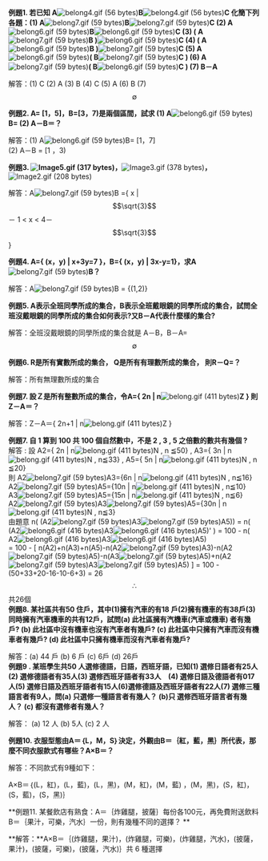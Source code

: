 **例題1. 若已知 A**![](https://market.cloud.edu.tw/content/senior/math/tn_t2/math_net/NUBCC/Course/chp1-1/belong4.gif "belong4.gif \(56 bytes\)")**B**![](https://market.cloud.edu.tw/content/senior/math/tn_t2/math_net/NUBCC/Course/chp1-1/belong4.gif "belong4.gif \(56 bytes\)")**C   化簡下列各題：\(1\)  A**![](https://market.cloud.edu.tw/content/senior/math/tn_t2/math_net/NUBCC/Course/chp1-1/belong7.gif "belong7.gif \(59 bytes\)")**B**![](https://market.cloud.edu.tw/content/senior/math/tn_t2/math_net/NUBCC/Course/chp1-1/belong7.gif "belong7.gif \(59 bytes\)")**C     \(2\)  A**![](https://market.cloud.edu.tw/content/senior/math/tn_t2/math_net/NUBCC/Course/chp1-1/belong6.gif "belong6.gif \(59 bytes\)")**B**![](https://market.cloud.edu.tw/content/senior/math/tn_t2/math_net/NUBCC/Course/chp1-1/belong6.gif "belong6.gif \(59 bytes\)")**C   \(3\)   \( A**![](https://market.cloud.edu.tw/content/senior/math/tn_t2/math_net/NUBCC/Course/chp1-1/belong7.gif "belong7.gif \(59 bytes\)")**B \)**![](https://market.cloud.edu.tw/content/senior/math/tn_t2/math_net/NUBCC/Course/chp1-1/belong6.gif "belong6.gif \(59 bytes\)")**C    \(4\)  \( A**![](https://market.cloud.edu.tw/content/senior/math/tn_t2/math_net/NUBCC/Course/chp1-1/belong6.gif "belong6.gif \(59 bytes\)")**B \)**![](https://market.cloud.edu.tw/content/senior/math/tn_t2/math_net/NUBCC/Course/chp1-1/belong7.gif "belong7.gif \(59 bytes\)")**C  \(5\)  A**![](https://market.cloud.edu.tw/content/senior/math/tn_t2/math_net/NUBCC/Course/chp1-1/belong6.gif "belong6.gif \(59 bytes\)")**\( B**![](https://market.cloud.edu.tw/content/senior/math/tn_t2/math_net/NUBCC/Course/chp1-1/belong7.gif "belong7.gif \(59 bytes\)")**C \)  \(6\) A**![](https://market.cloud.edu.tw/content/senior/math/tn_t2/math_net/NUBCC/Course/chp1-1/belong7.gif "belong7.gif \(59 bytes\)")**\( B**![](https://market.cloud.edu.tw/content/senior/math/tn_t2/math_net/NUBCC/Course/chp1-1/belong6.gif "belong6.gif \(59 bytes\)")**C \) \(7\) B－A**

解答：\(1\) C   \(2\) A     \(3\) B  \(4\) C    \(5\) A  \(6\)  B \(7\) $$\emptyset$$

**例題2. A= \[1，5\]，B=\[3，7\)是兩個區間，試求 \(1\) A**![](https://market.cloud.edu.tw/content/senior/math/tn_t2/math_net/NUBCC/Course/chp1-1/belong6.gif "belong6.gif \(59 bytes\)")**B=  \(2\) A－B＝？**

解答：\(1\) A![](https://market.cloud.edu.tw/content/senior/math/tn_t2/math_net/NUBCC/Course/chp1-1/belong6.gif "belong6.gif \(59 bytes\)")B= \[1，7\]  
            \(2\) A－B = \[1 ，3\)

**例題3. **![](https://market.cloud.edu.tw/content/senior/math/tn_t2/math_net/NUBCC/Course/chp1-1/Image5.gif "Image5.gif \(317 bytes\)")**，**![](https://market.cloud.edu.tw/content/senior/math/tn_t2/math_net/NUBCC/Course/chp1-1/Image3.gif "Image3.gif \(378 bytes\)")**，**![](https://market.cloud.edu.tw/content/senior/math/tn_t2/math_net/NUBCC/Course/chp1-1/Image2.gif "Image2.gif \(208 bytes\)")

解答：A![](https://market.cloud.edu.tw/content/senior/math/tn_t2/math_net/NUBCC/Course/chp1-1/belong7.gif "belong7.gif \(59 bytes\)")B ={ x \|  $$\sqrt{3}$$ － 1 &lt; x &lt; 4－$$\sqrt{3}$$ }

**例題4.  A={ \(x，y\) \| x+3y=7 }，B={ \(x，y\) \|  3x-y=1}，求A**![](https://market.cloud.edu.tw/content/senior/math/tn_t2/math_net/NUBCC/Course/chp1-1/belong7.gif "belong7.gif \(59 bytes\)")**B？**

解答：A![](https://market.cloud.edu.tw/content/senior/math/tn_t2/math_net/NUBCC/Course/chp1-1/belong7.gif "belong7.gif \(59 bytes\)")B = {\(1,2\)}

**例題5.  A表示全班同學所成的集合，B表示全班戴眼鏡的同學所成的集合，試問全班沒戴眼鏡的同學所成的集合如何表示?又B－A代表什麼樣的集合?**

解答：全班沒戴眼鏡的同學所成的集合就是 A－B，B－A=$$\emptyset$$

**例題6. R是所有實數所成的集合， Q是所有有理數所成的集合， 則R－Q=？**

解答：所有無理數所成的集合

**例題7. 設Ｚ是所有整數所成的集合，令A={ 2n \| n**![](https://market.cloud.edu.tw/content/senior/math/tn_t2/math_net/NUBCC/Course/chp1-1/belong.gif "belong.gif \(411 bytes\)")**Z }   則Z－A＝？**

解答：Z－A＝{ 2n+1 \| n![](https://market.cloud.edu.tw/content/senior/math/tn_t2/math_net/NUBCC/Course/chp1-1/belong.gif "belong.gif \(411 bytes\)")Z }

**例題7. 自 1 算到 100 共 100 個自然數中，不是 2 , 3 , 5 之倍數的數共有幾個 ?**  
解答 : 設 A2={ 2n \| n![](https://market.cloud.edu.tw/content/senior/math/tn_t2/math01/chp1-1/belong.gif "belong.gif \(411 bytes\)")N , n ≦50} , A3={ 3n \| n![](https://market.cloud.edu.tw/content/senior/math/tn_t2/math01/chp1-1/belong.gif "belong.gif \(411 bytes\)")N , n≦33} , A5={ 5n \| n![](https://market.cloud.edu.tw/content/senior/math/tn_t2/math01/chp1-1/belong.gif "belong.gif \(411 bytes\)")N , n ≦20}  
       則 A2![](https://market.cloud.edu.tw/content/senior/math/tn_t2/math01/chp1-1/belong7.gif "belong7.gif \(59 bytes\)")A3={6n \| n![](https://market.cloud.edu.tw/content/senior/math/tn_t2/math01/chp1-1/belong.gif "belong.gif \(411 bytes\)")N , n≦16}  
        A2![](https://market.cloud.edu.tw/content/senior/math/tn_t2/math01/chp1-1/belong7.gif "belong7.gif \(59 bytes\)")A5={10n \| n![](https://market.cloud.edu.tw/content/senior/math/tn_t2/math01/chp1-1/belong.gif "belong.gif \(411 bytes\)")N , n≦10}  
        A3![](https://market.cloud.edu.tw/content/senior/math/tn_t2/math01/chp1-1/belong7.gif "belong7.gif \(59 bytes\)")A5={15n \| n![](https://market.cloud.edu.tw/content/senior/math/tn_t2/math01/chp1-1/belong.gif "belong.gif \(411 bytes\)")N , n≦6}  
        A2![](https://market.cloud.edu.tw/content/senior/math/tn_t2/math01/chp1-1/belong7.gif "belong7.gif \(59 bytes\)")A3![](https://market.cloud.edu.tw/content/senior/math/tn_t2/math01/chp1-1/belong7.gif "belong7.gif \(59 bytes\)")A5={30n \| n![](https://market.cloud.edu.tw/content/senior/math/tn_t2/math01/chp1-1/belong.gif "belong.gif \(411 bytes\)")N , n≦3}  
        由題意  n\(   \(A2![](https://market.cloud.edu.tw/content/senior/math/tn_t2/math01/chp1-1/belong7.gif "belong7.gif \(59 bytes\)")A3![](https://market.cloud.edu.tw/content/senior/math/tn_t2/math01/chp1-1/belong7.gif "belong7.gif \(59 bytes\)")A5\)\) = n\(  \(A2![](https://market.cloud.edu.tw/content/senior/math/tn_t2/math01/chp1-1/belong6.gif "belong6.gif \(416 bytes\)")A3![](https://market.cloud.edu.tw/content/senior/math/tn_t2/math01/chp1-1/belong6.gif "belong6.gif \(416 bytes\)")A5\)' \) = 100 -  n\( A2![](https://market.cloud.edu.tw/content/senior/math/tn_t2/math01/chp1-1/belong6.gif "belong6.gif \(416 bytes\)")A3![](https://market.cloud.edu.tw/content/senior/math/tn_t2/math01/chp1-1/belong6.gif "belong6.gif \(416 bytes\)")A5\)  
       = 100 -  \[ n\(A2\)+n\(A3\)+n\(A5\)-n\(A2![](https://market.cloud.edu.tw/content/senior/math/tn_t2/math01/chp1-1/belong7.gif "belong7.gif \(59 bytes\)")A3\)-n\(A2![](https://market.cloud.edu.tw/content/senior/math/tn_t2/math01/chp1-1/belong7.gif "belong7.gif \(59 bytes\)")A5\)-n\(A3![](https://market.cloud.edu.tw/content/senior/math/tn_t2/math01/chp1-1/belong7.gif "belong7.gif \(59 bytes\)")A5\)+n\(A2![](https://market.cloud.edu.tw/content/senior/math/tn_t2/math01/chp1-1/belong7.gif "belong7.gif \(59 bytes\)")A3![](https://market.cloud.edu.tw/content/senior/math/tn_t2/math01/chp1-1/belong7.gif "belong7.gif \(59 bytes\)")A5\) \] = 100 - \(50+33+20-16-10-6+3\) = 26  
       $$\therefore$$  共26個  
**例題8. 某社區共有50 住戶，其中\(1\)擁有汽車的有18 戶\(2\)擁有機車的有38戶\(3\) 同時擁有汽車機車的共有12戶，試問\(a\) 此社區擁有汽機車\(汽車或機車\) 者有幾戶? \(b\) 此社區中沒有機車也沒有汽車者有幾戶?  \(c\) 此社區中只擁有汽車而沒有機車者有幾戶?  \(d\) 此社區中只擁有機車而沒有汽車者有幾戶?**

解答：\(a\) 44 戶    \(b\) 6 戶    \(c\) 6戶    \(d\) 26戶  
**例題9 . 某班學生共50 人選修德語，日語，西班牙語，已知\(1\) 選修日語者有25人\(2\) 選修德語者有35人\(3\) 選修西班牙語者有33人　\(4\) 選修日語及德語者有017人\(5\) 選修日語及西班牙語者有15人\(6\)選修德語及西班牙語者有22人\(7\) 選修三種語言者有9人，問\(a\) 只選修一種語言者有幾人？ \(b\)只 選修西班牙語言者有幾人？ \(c\) 都沒有選修者有幾人？**

解答： \(a\) 12 人 \(b\) 5人 \(c\) 2 人

**例題10. 衣服型態由A＝｛L，M，S｝決定，外觀由B＝｛紅，藍，黑｝所代表，那麼不同衣服款式有哪些？A×B＝？**

解答：不同款式有9種如下：  

A×B＝｛\(L，紅\)，\(L，藍\)，\(L，黑\)，\(M，紅\)，\(M，藍\)  ，\(M，黑\)，\(S，紅\)，\(S，藍\)，\(S，黑\)｝  

**例題11. 某餐飲店有熟食：A＝｛炸雞腿，披薩｝每份各100元，再免費附送飲料B＝｛果汁，可樂，汽水｝一份，則有幾種不同的選擇？  **

**解答：**A×B＝｛\(炸雞腿，果汁\)，\(炸雞腿，可樂\)，\(炸雞腿，汽水\)，\(披薩，果汁\)，\(披薩，可樂\)，\(披薩，汽水\)｝共 6 種選擇

